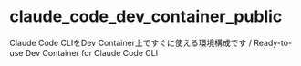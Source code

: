 # claude_code_dev_container_public
Claude Code CLIをDev Container上ですぐに使える環境構成です / Ready-to-use Dev Container for Claude Code CLI
